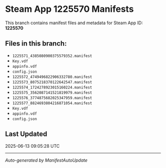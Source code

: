 # Steam App 1225570 Manifests

This branch contains manifest files and metadata for Steam App ID: **1225570**

## Files in this branch:
- `1225571_4385080900375579352.manifest`
- `Key.vdf`
- `appinfo.vdf`
- `config.json`
- `1225572_4749496822906332780.manifest`
- `1225573_8075218370122642547.manifest`
- `1225574_1724278923015160224.manifest`
- `1225575_3562087141521819979.manifest`
- `1225576_3774875682025347959.manifest`
- `1225577_8824693804216871054.manifest`
- `Key.vdf`
- `appinfo.vdf`
- `config.json`

## Last Updated
2025-06-13 09:05:28 UTC

---
*Auto-generated by ManifestAutoUpdate*
